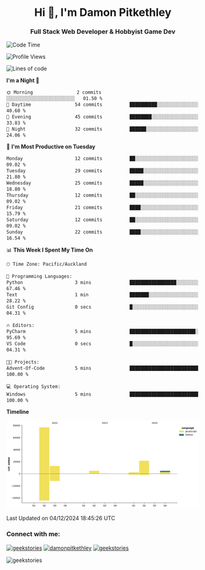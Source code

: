 <h1 align="center">Hi 👋, I'm Damon Pitkethley</h1>
<h3 align="center">Full Stack Web Developer & Hobbyist Game Dev</h3>

<!--START_SECTION:waka-->
![Code Time](http://img.shields.io/badge/Code%20Time-1%20min-blue)

![Profile Views](http://img.shields.io/badge/Profile%20Views-0-blue)

![Lines of code](https://img.shields.io/badge/From%20Hello%20World%20I%27ve%20Written-123.4%20thousand%20lines%20of%20code-blue)

**I'm a Night 🦉** 

```text
🌞 Morning                2 commits           ░░░░░░░░░░░░░░░░░░░░░░░░░   01.50 % 
🌆 Daytime                54 commits          ██████████░░░░░░░░░░░░░░░   40.60 % 
🌃 Evening                45 commits          ████████░░░░░░░░░░░░░░░░░   33.83 % 
🌙 Night                  32 commits          ██████░░░░░░░░░░░░░░░░░░░   24.06 % 
```
📅 **I'm Most Productive on Tuesday** 

```text
Monday                   12 commits          ██░░░░░░░░░░░░░░░░░░░░░░░   09.02 % 
Tuesday                  29 commits          █████░░░░░░░░░░░░░░░░░░░░   21.80 % 
Wednesday                25 commits          █████░░░░░░░░░░░░░░░░░░░░   18.80 % 
Thursday                 12 commits          ██░░░░░░░░░░░░░░░░░░░░░░░   09.02 % 
Friday                   21 commits          ████░░░░░░░░░░░░░░░░░░░░░   15.79 % 
Saturday                 12 commits          ██░░░░░░░░░░░░░░░░░░░░░░░   09.02 % 
Sunday                   22 commits          ████░░░░░░░░░░░░░░░░░░░░░   16.54 % 
```


📊 **This Week I Spent My Time On** 

```text
🕑︎ Time Zone: Pacific/Auckland

💬 Programming Languages: 
Python                   3 mins              █████████████████░░░░░░░░   67.46 % 
Text                     1 min               ███████░░░░░░░░░░░░░░░░░░   28.22 % 
Git Config               0 secs              █░░░░░░░░░░░░░░░░░░░░░░░░   04.31 % 

🔥 Editors: 
PyCharm                  5 mins              ████████████████████████░   95.69 % 
VS Code                  0 secs              █░░░░░░░░░░░░░░░░░░░░░░░░   04.31 % 

🐱‍💻 Projects: 
Advent-Of-Code           5 mins              █████████████████████████   100.00 % 

💻 Operating System: 
Windows                  5 mins              █████████████████████████   100.00 % 
```

**Timeline**

![Lines of Code chart](https://raw.githubusercontent.com/GeekStories/GeekStories/main/assets/bar_graph.png)


 Last Updated on 04/12/2024 18:45:26 UTC
<!--END_SECTION:waka-->

<h3 align="left">Connect with me:</h3>
<p align="left">
<a href="https://twitter.com/geekstories" target="blank"><img align="center" src="https://raw.githubusercontent.com/rahuldkjain/github-profile-readme-generator/master/src/images/icons/Social/twitter.svg" alt="geekstories" height="30" width="40" /></a>
<a href="https://linkedin.com/in/damonpitkethley" target="blank"><img align="center" src="https://raw.githubusercontent.com/rahuldkjain/github-profile-readme-generator/master/src/images/icons/Social/linked-in-alt.svg" alt="damonpitkethley" height="30" width="40" /></a>
<a href="https://www.leetcode.com/geekstories" target="blank"><img align="center" src="https://raw.githubusercontent.com/rahuldkjain/github-profile-readme-generator/master/src/images/icons/Social/leet-code.svg" alt="geekstories" height="30" width="40" /></a>
</p>

<p><img align="center" src="https://github-readme-streak-stats.herokuapp.com/?user=geekstories&" alt="geekstories" /></p>
